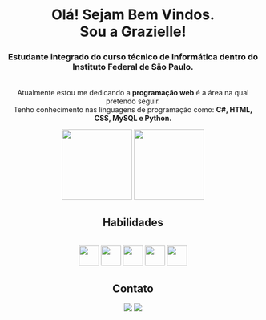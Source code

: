 <h1 align="center"> Olá! Sejam Bem Vindos.<br>Sou a Grazielle!</h1>

<div align="center">
<h3>Estudante integrado do curso técnico de Informática dentro do Instituto Federal de São Paulo. </h3>

<br>Atualmente estou me dedicando a **programação web** é a área na qual pretendo seguir.<br>Tenho conhecimento nas linguagens de programação como: **C#, HTML, CSS, MySQL e Python.** 

<div>
<img height="140em"src="https://github-readme-stats.vercel.app/api?username=grazyalmeyda&theme=buefy&show_icons=true"/>
<img height="140em" src="https://github-readme-stats.vercel.app/api/top-langs/?username=grazyalmeyda&hide_progress=false&theme=buefy"/>
</div>
  
 ## Habilidades
 
  <div style="display: inline_block" align="center"> <br>
  <img align: "center" height="40" width="40" src="https://cdn.jsdelivr.net/gh/devicons/devicon/icons/csharp/csharp-original.svg" />
    <img align: "center" height="40" width="40" src="https://cdn.jsdelivr.net/gh/devicons/devicon/icons/html5/html5-original.svg" />
    <img align: "center" height="40" width="40" src="https://cdn.jsdelivr.net/gh/devicons/devicon/icons/css3/css3-original.svg" />
    <img align: "center" height="40" width="40" src="https://cdn.jsdelivr.net/gh/devicons/devicon/icons/mysql/mysql-original.svg" />
    <img align: "center" height="40" width="40" src="https://cdn.jsdelivr.net/gh/devicons/devicon/icons/python/python-original.svg" />
    
</div>
 
 ## Contato
 
 <div>
  <a href="https://www.linkedin.com/in/grazielle-fernandes-almeida/"> <img src ="https://img.shields.io/badge/LinkedIn-0077B5?style=for-the-badge&logo=linkedin&logoColor=white"></a>
   <a href="mailto:grazielle.falmeida@outlook.com"> <img src="https://img.shields.io/badge/Microsoft_Outlook-0078D4?style=for-the-badge&logo=microsoft-outlook&logoColor=white"> </a>
   
  <div>

